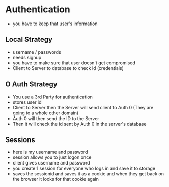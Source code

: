 # Authentication

- you have to keep that user's information

## Local Strategy

- username / passwords
- needs signup
- you have to make sure that user doesn't get compromised
- Client to Server to database to check id (credentials)

## O Auth Strategy

- You use a 3rd Party for authentication
- stores user id
- Client to Server then the Server will send client to Auth 0 (They are going to a whole other domain)
- Auth 0 will then send the ID to the Server
- Then it will check the id sent by Auth 0 in the server's database

## Sessions

- here is my username and password
- session allows you to just logon once
- client gives username and password
- you create 1 session for everyone who logs in and save it to storage
- saves the sessionid and saves it as a cookie and when they get back on the browser it looks for that cookie again
